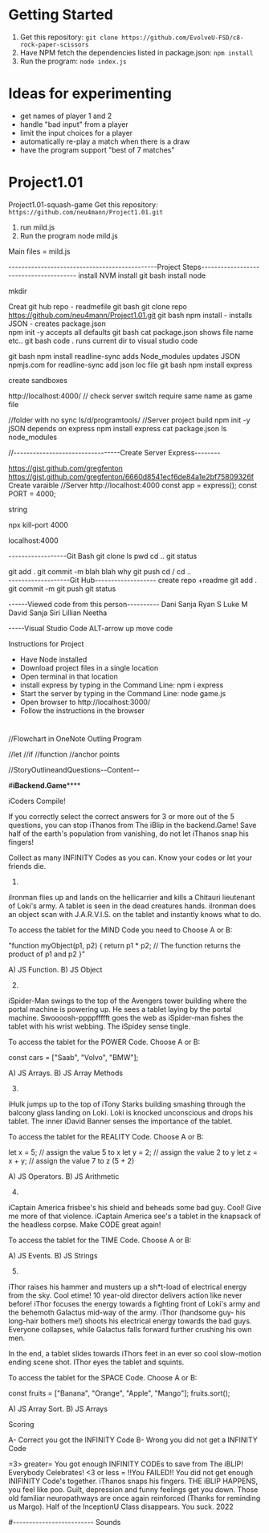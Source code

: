 # Getting Started

1. Get this repository: `git clone https://github.com/EvolveU-FSD/c8-rock-paper-scissors`
2. Have NPM fetch the dependencies listed in package.json: `npm install`
3. Run the program: `node index.js`

# Ideas for experimenting

- get names of player 1 and 2
- handle "bad input" from a player
- limit the input choices for a player
- automatically re-play a match when there is a draw
- have the program support "best of 7 matches"




# Project1.01
Project1.01-squash-game
Get this repository: `https://github.com/neu4mann/Project1.01.git`
1. run mild.js
2. Run the program node mild.js



Main files = mild.js 

----------------------------------------------Project Steps---------------------------------------
install NVM
install git bash
install node

mkdir 



Creat git hub repo - readmefile
git bash git clone repo https://github.com/neu4mann/Project1.01.git
git bash npm install - installs JSON - creates package.json  
npm init -y accepts all defaults
git bash cat package.json shows file name etc..
git bash code . runs current dir to visual studio code

git bash npm install readline-sync adds Node_modules updates JSON
npmjs.com for readline-sync add json loc file
git bash npm install express

create sandboxes

http://localhost:4000/
// check server switch require same name as game file


//folder with no sync
ls/d/programtools/
//Server project build
npm init -y jSON depends on express
npm install express
cat package.json
ls node_modules

//---------------------------------Create Server Express--------

https://gist.github.com/gregfenton https://gist.github.com/gregfenton/6660d8541ecf6de84a1e2bf75809326f
Create varaible 
//Server http://localhost:4000
const app = express();
const PORT = 4000;

string

npx kill-port 4000

localhost:4000


------------------Git Bash
git clone
ls
pwd
cd ..
git status

git add .
git commit -m blah blah why
git push
cd /
cd ..   
-------------------Git Hub-------------------
create repo +readme
git add .
git commit -m
git push
git status

------Viewed code from this person----------
Dani
Sanja
Ryan S
Luke M
David 
Sanja
Siri
Lillian
Neetha


-----Visual Studio Code
ALT-arrow up move code



Instructions for Project

- Have Node installed
- Download project files in a single location
- Open terminal in that location
- install express by typing in the Command Line: npm i express
- Start the server by typing in the Command Line: node game.js
- Open browser to http://localhost:3000/
- Follow the instructions in the browser

# 
//Flowchart in OneNote Outling Program

//let
//if
//function
//anchor points




//StoryOutlineandQuestions--Content--


#**************iBackend.Game******************

iCoders Compile!

If you correctly select the correct answers for 3 or more out of the 5 questions, you can stop iThanos from The iBlip in the backend.Game! Save half of the earth's population from vanishing, do not let iThanos snap his fingers! 

Collect as many INFINITY Codes as you can. Know your codes or let your friends die.

1.
 iIronman flies up and lands on the hellicarrier and kills a Chitauri lieutenant of Loki's army. A tablet is seen in the dead creatures hands. iIronman does an object scan with J.A.R.V.I.S. on the tablet and instantly knows what to do.

To access the tablet for the MIND Code you need to Choose A or B:

"function myObject(p1, p2) {
  return p1 * p2;   // The function returns the product of p1 and p2
}"

A) JS Function.
B) JS Object

2.
iSpider-Man swings to the top of the Avengers tower building where the portal machine is powering up.
He sees a tablet laying by the portal machine. Swoooosh-ppppffffft goes the web as iSpider-man fishes the tablet with his wrist webbing. The iSpidey sense tingle.

To access the tablet for the POWER Code.  Choose A or B:

const cars = ["Saab", "Volvo", "BMW"];

A) JS Arrays.
B) JS Array Methods

3.
iHulk jumps up to the top of iTony Starks building smashing through the balcony glass landing on Loki.
Loki is knocked unconscious and drops his tablet. The inner iDavid Banner senses the importance of the tablet.

To access the tablet for the REALITY Code. Choose A or B:

let x = 5;         // assign the value 5 to x
let y = 2;         // assign the value 2 to y
let z = x + y;     // assign the value 7 to z (5 + 2)

A) JS Operators.
B) JS Arithmetic

4.
iCaptain America frisbee's his shield and beheads some bad guy. Cool! Give me more of that violence.
iCaptain America see's a tablet in the knapsack of the headless corpse. Make CODE great again!

To access the tablet for the TIME Code. Choose A or B:

<element event="some JavaScript">

A) JS Events.
B) JS Strings

5.
iThor raises his hammer and musters up a sh*t-load of electrical energy from the sky. Cool etime! 10 year-old director delivers action like never before! iThor focuses the energy towards a fighting front of Loki's army and the behemoth Galactus mid-way of the army. 
iThor (handsome guy- his long-hair bothers me!) shoots his electrical energy towards the bad guys. 
Everyone collapses, while Galactus falls forward further crushing his own men. 

In the end, a tablet slides towards iThors feet in an ever so cool slow-motion ending scene shot. IThor eyes the tablet and squints.

To access the tablet for the SPACE Code. Choose A or B:

const fruits = ["Banana", "Orange", "Apple", "Mango"];
fruits.sort();

A) JS Array Sort.
B) JS Arrays



Scoring

A- Correct you got the INFINITY Code
B- Wrong you did not get a INFINITY Code

=3> greater= You got enough INFINITY CODEs to save from The iBLIP!
		   Everybody Celebrates!
<3 or less    = !!You FAILED!! You did not get enough INIFINITY Code's together.
 iThanos snaps his fingers.
 THE iBLIP HAPPENS, you feel like poo. Guilt, depression and funny feelings get you down. 
Those old familiar neuropathways are once again reinforced (Thanks for reminding us Margo).
Half of the InceptionU Class disappears. 
You suck.
2022




#-------------------------
Sounds

<!-- const music = new Audio('adf.wav');
music.play();
music.loop =true;
music.playbackRate = 2;
music.pause();qqazszdgfbgtyj -->


